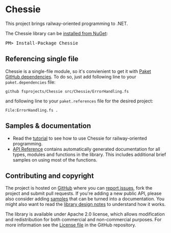 Chessie
=======

This project brings railway-oriented programming to .NET.

<div class="row">
  <div class="span1"></div>
  <div class="span6">
    <div class="well well-small" id="nuget">
      The Chessie library can be <a href="https://nuget.org/packages/Chessie">installed from NuGet</a>:
      <pre>PM> Install-Package Chessie</pre>
    </div>
  </div>
  <div class="span1"></div>
</div>

Referencing single file
-----------------------

Chessie is a single-file module, so it's convienient to get it with [Paket GitHub dependencies][deps].
To do so, just add following line to your `paket.dependencies` file:

    github fsprojects/Chessie src/Chessie/ErrorHandling.fs

and following line to your `paket.references` file for the desired project:

    File:ErrorHandling.fs . 


Samples & documentation
-----------------------

* Read the [tutorial](tutorial.html) to see how to use Chessie for railway-oriented programming.
* [API Reference](reference/index.html) contains automatically generated documentation for all types, modules and functions in the library. 
This includes additional brief samples on using most of the functions.
 
Contributing and copyright
--------------------------

The project is hosted on [GitHub][gh] where you can [report issues][issues], fork 
the project and submit pull requests. If you're adding a new public API, please also 
consider adding [samples][content] that can be turned into a documentation. You might
also want to read the [library design notes][readme] to understand how it works.

The library is available under Apache 2.0 license, which allows modification and 
redistribution for both commercial and non-commercial purposes. For more information see the 
[License file][license] in the GitHub repository. 

  [content]: https://github.com/fsprojects/FSharpx.Async/tree/master/docs/content
  [gh]: https://github.com/fsprojects/FSharpx.Async
  [issues]: https://github.com/fsprojects/FSharpx.Async/issues
  [readme]: https://github.com/fsprojects/FSharpx.Async/blob/master/README.md
  [license]: https://github.com/fsprojects/FSharpx.Async/blob/master/LICENSE.txt
  [deps]: https://fsprojects.github.io/Paket/github-dependencies.html